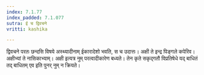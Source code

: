 ```yaml
---
index: 7.1.77
index_padded: 7.1.077
sutra: ई च द्विवचने
vritti: kashika

---
```

द्विवचने परतः छन्दसि विषये अस्थ्यादीनाम् ईकारादेशो भवति, स च उदात्तः। अक्षी ते इन्द्र पिङ्गले कपेरिव। अक्षीभ्यां ते नासिकाभ्याम्। अक्षी इत्यत्र नुम् परत्वादीकारेण बध्यते। तेन कृते सकृद्गतौ विप्रतिषेधे यद् बाधितं तद् बाधितम् एव इति पुनर् नुम् न क्रियते।